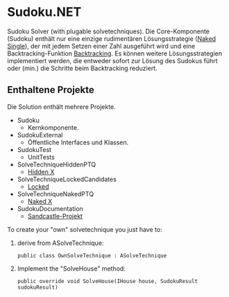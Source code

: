Sudoku.NET
==========

Sudoku Solver (with plugable solvetechniques).
Die Core-Komponente (Sudoku) enthält nur eine einzige rudimentären Lösungsstrategie ([Naked Single](http://sudoku-solutions.com/solvingNakedSubsets.php#nakedSingle "Naked Single")), der mit jedem Setzen einer Zahl ausgeführt wird und eine Backtracking-Funktion [Backtracking](http://en.wikipedia.org/wiki/Backtracking "Backtracking").
Es können weitere Lösungsstrategien implementiert werden, die entweder sofort zur Lösung des Sudokus führt oder (min.) die Schritte beim Backtracking reduziert.

Enthaltene Projekte
-------------------

Die Solution enthält mehrere Projekte.
* Sudoku
	* Kernkomponente.
* SudokuExternal
	* Öffentliche Interfaces und Klassen.
* SudokuTest
	* UnitTests
* SolveTechniqueHiddenPTQ
	* [Hidden X](http://sudoku-solutions.com/solvingHiddenSubsets.php "Hidden Single/Pair/Tripple/Quad")
* SolveTechniqueLockedCandidates
	* [Locked](http://sudoku-solutions.com/solvingInteractions.php "Locked Candidates (Pointing/Claiming)")
* SolveTechniqueNakedPTQ
	* [Naked X](http://sudoku-solutions.com/solvingNakedSubsets.php "Naked Single/Pair/Tripple/Quad")
* SudokuDocumentation
	* [Sandcastle-Projekt](https://shfb.codeplex.com/ "Sandcastle Help File Builder")

To create your "own" solvetechnique you just have to:

1.  derive from ASolveTechnique:

        public class OwnSolveTechnique : ASolveTechnique

2.  Implement the "SolveHouse" method:

		public override void SolveHouse(IHouse house, SudokuResult sudokuResult)


